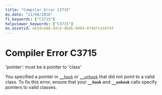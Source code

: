 ```yaml
---
title: "Compiler Error C3715"
ms.date: "11/04/2016"
f1_keywords: ["C3715"]
helpviewer_keywords: ["C3715"]
ms.assetid: ee5dce88-ddc4-4bdb-9464-47467ce1674f
---
```

# Compiler Error C3715

'pointer': must be a pointer to 'class'

You specified a pointer in [`__hook`](../../cpp/hook.md) or [`__unhook`](../../cpp/unhook.md) that did not point to a valid class. To fix this error, ensure that your **`__hook`** and **`__unhook`** calls specify pointers to valid classes.

